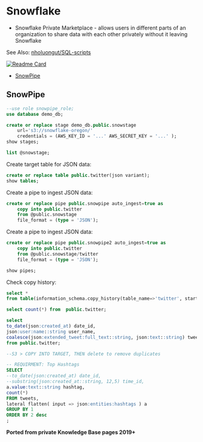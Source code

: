 # Snowflake

- Snowflake Private Marketplace - allows users in different parts of an organization to share data with each other privately without it leaving Snowflake

See Also: [nholuongut/SQL-scripts](https://github.com/nholuongut/SQL-scripts)

[![Readme Card](https://github-readme-stats.vercel.app/api/pin/?username=nholuongut&repo=SQL-scripts&theme=ambient_gradient&description_lines_count=3)](https://github.com/nholuongut/SQL-scripts)

<!-- INDEX_START -->

- [SnowPipe](#snowpipe)

<!-- INDEX_END -->

## SnowPipe

```sql
--use role snowpipe_role;
use database demo_db;

create or replace stage demo_db.public.snowstage
    url='s3://snowflake-oregon/'
    credentials = (AWS_KEY_ID = '...' AWS_SECRET_KEY = '...' );
show stages;

list @snowstage;
```

Create target table for JSON data:

```sql
create or replace table public.twitter(json variant);
show tables;
```

Create a pipe to ingest JSON data:

```sql
create or replace pipe public.snowpipe auto_ingest=true as
    copy into public.twitter
    from @public.snowstage
    file_format = (type = 'JSON');
```

Create a pipe to ingest JSON data:

```sql
create or replace pipe public.snowpipe2 auto_ingest=true as
    copy into public.twitter
    from @public.snowstage/twitter
    file_format = (type = 'JSON');

show pipes;
```

Check copy history:

```sql
select *
from table(information_schema.copy_history(table_name=>'twitter', start_time=> dateadd(hours, -1, current_timestamp())));

select count(*) from  public.twitter;
```

```sql
select
to_date(json:created_at) date_id,
json:user:name::string user_name,
coalesce(json:extended_tweet:full_text::string, json:text::string) tweet
from public.twitter;

--S3 > COPY INTO TARGET, THEN delete to remove duplicates
```

```sql
-- REQUIRMENT: Top Hashtags
SELECT
--to_date(json:created_at) date_id,
--substring(json:created_at::string, 12,5) time_id,
a.value:text::string hashtag,
count(*)
FROM tweets,
lateral flatten( input => json:entities:hashtags ) a
GROUP BY 1
ORDER BY 2 desc
;
```

**Ported from private Knowledge Base pages 2019+**
